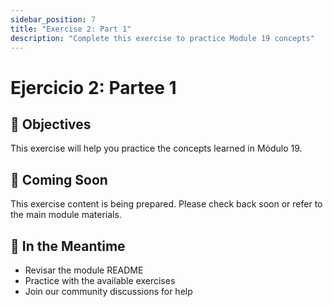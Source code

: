```yaml
---
sidebar_position: 7
title: "Exercise 2: Part 1"
description: "Complete this exercise to practice Module 19 concepts"
---
```


# Ejercicio 2: Partee 1

## 🎯 Objectives

This exercise will help you practice the concepts learned in Módulo 19.

## 📝 Coming Soon

This exercise content is being prepared. Please check back soon or refer to the main module materials.

## 🚀 In the Meantime

- Revisar the module README
- Practice with the available exercises
- Join our community discussions for help
